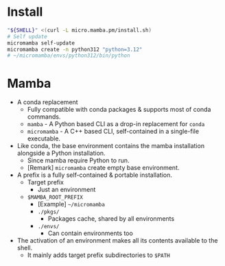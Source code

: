 # Install

```bash
"${SHELL}" <(curl -L micro.mamba.pm/install.sh)
# Self update
micromamba self-update
micromamba create -n python312 "python=3.12"
# ~/micromamba/envs/python312/bin/python
```


# Mamba

- A conda replacement
    - Fully compatible with conda packages & supports most of conda commands.
    - `mamba` - A Python based CLI as a drop-in replacement for `conda`
    - `micromamba` - A C++ based CLI, self-contained in a single-file executable.
- Like conda, the base environment contains the mamba installation alongside a Python installation.
    - Since mamba require Python to run.
    - [Remark] `micromamba` create empty base environment.
- A prefix is a fully self-contained & portable installation.
    - Target prefix
        - Just an environment
    - `$MAMBA_ROOT_PREFIX`
        - [Example] `~/micromamba`
        - `./pkgs/`
            - Packages cache, shared by all environments
        - `./envs/`
            - Can contain environments too
- The activation of an environment makes all its contents available to the shell.
    - It mainly adds target prefix subdirectories to `$PATH`
